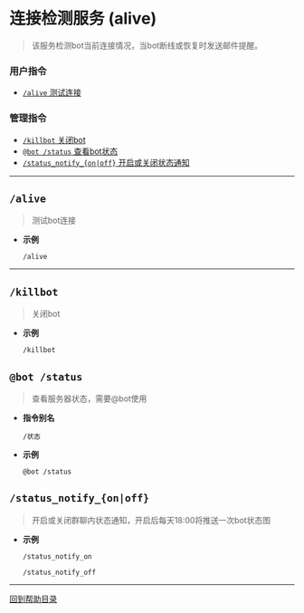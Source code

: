 # 连接检测服务 (alive)

> 该服务检测bot当前连接情况，当bot断线或恢复时发送邮件提醒。

### 用户指令

- [`/alive` 测试连接](#alive)

###  管理指令

- [`/killbot` 关闭bot](#killbot)
- [`@bot /status` 查看bot状态](#bot-status)
- [`/status_notify_{on|off}` 开启或关闭状态通知](#status-notify-onoff)

--- 

##  `/alive`

> 测试bot连接

- **示例**

    `/alive`

--- 

##  `/killbot`

> 关闭bot

- **示例**

    `/killbot`

## `@bot /status`

> 查看服务器状态，需要@bot使用

- **指令别名**

    `/状态`

- **示例**

    `@bot /status`

## `/status_notify_{on|off}`

> 开启或关闭群聊内状态通知，开启后每天18:00将推送一次bot状态图

- **示例**

    `/status_notify_on`

    `/status_notify_off`

---

[回到帮助目录](./main.md)